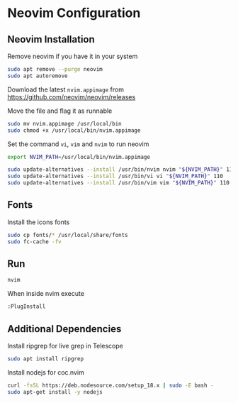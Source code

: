 # Neovim Configuration

## Neovim Installation

Remove neovim if you have it in your system

```sh
sudo apt remove --purge neovim
sudo apt autoremove
```

Download the latest `nvim.appimage` from https://github.com/neovim/neovim/releases

Move the file and flag it as runnable

```sh
sudo mv nvim.appimage /usr/local/bin
sudo chmod +x /usr/local/bin/nvim.appimage
```

Set the command `vi`, `vim` and `nvim` to run neovim

```sh
export NVIM_PATH=/usr/local/bin/nvim.appimage

sudo update-alternatives --install /usr/bin/nvim nvim "${NVIM_PATH}" 110
sudo update-alternatives --install /usr/bin/vi vi "${NVIM_PATH}" 110
sudo update-alternatives --install /usr/bin/vim vim "${NVIM_PATH}" 110
```

## Fonts

Install the icons fonts

```sh
sudo cp fonts/* /usr/local/share/fonts
sudo fc-cache -fv
```

## Run

```sh
nvim
```

When inside nvim execute 
```sh
:PlugInstall
```

## Additional Dependencies

Install ripgrep for live grep in Telescope
```sh
sudo apt install ripgrep
```

Install nodejs for coc.nvim 

```sh
curl -fsSL https://deb.nodesource.com/setup_18.x | sudo -E bash -
sudo apt-get install -y nodejs
```


